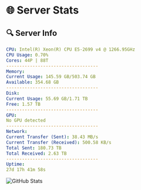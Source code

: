 # 🌐 Server Stats
## 🔍 Server Info
```yaml
CPU: Intel(R) Xeon(R) CPU E5-2699 v4 @ 1266.95GHz
CPU Usage: 0.70%
Cores: 44P | 88T
-----------------------------------
Memory:
Current Usage: 145.59 GB/503.74 GB
Available: 354.68 GB
-----------------------------------
Disk:
Current Usage: 55.69 GB/1.71 TB
Free: 1.57 TB
-----------------------------------
GPU:
No GPU detected
-----------------------------------
Network:
Current Transfer (Sent): 38.43 MB/s
Current Transfer (Received): 500.58 KB/s
Total Sent: 180.73 TB
Total Received: 2.63 TB
-----------------------------------
Uptime:
27d 17h 41m 58s
```
![GitHub Stats](https://img.shields.io/badge/Updated-2025-03-07_16:25:16-blue)